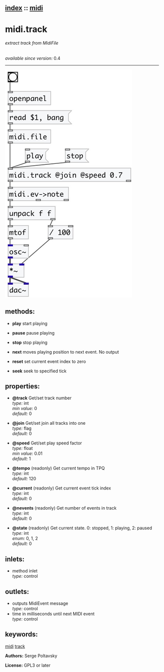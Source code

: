 [index](index.html) :: [midi](category_midi.html)
---

# midi.track

###### extract track from MidiFile

*available since version:* 0.4

---




[![example](../examples/img/midi.track.jpg)](../examples/pd/midi.track.pd)





## methods:

* **play**
start playing<br>

* **pause**
pause playing<br>

* **stop**
stop playing<br>

* **next**
moves playing position to next event. No output<br>

* **reset**
set current event index to zero<br>

* **seek**
seek to specified tick<br>




## properties:

* **@track** 
Get/set track number<br>
_type:_ int<br>
_min value:_ 0<br>
_default:_ 0<br>

* **@join** 
Get/set join all tracks into one<br>
_type:_ flag<br>
_default:_ 0<br>

* **@speed** 
Get/set play speed factor<br>
_type:_ float<br>
_min value:_ 0.01<br>
_default:_ 1<br>

* **@tempo** (readonly)
Get current tempo in TPQ<br>
_type:_ int<br>
_default:_ 120<br>

* **@current** (readonly)
Get current event tick index<br>
_type:_ int<br>
_default:_ 0<br>

* **@nevents** (readonly)
Get number of events in track<br>
_type:_ int<br>
_default:_ 0<br>

* **@state** (readonly)
Get current state. 0: stopped, 1: playing, 2: paused<br>
_type:_ int<br>
_enum:_ 0, 1, 2<br>
_default:_ 0<br>



## inlets:

* method inlet<br>
_type:_ control



## outlets:

* outputs MidiEvent message<br>
_type:_ control
* time in milliseconds until next MIDI event<br>
_type:_ control



## keywords:

[midi](keywords/midi.html)
[track](keywords/track.html)






**Authors:** Serge Poltavsky




**License:** GPL3 or later






